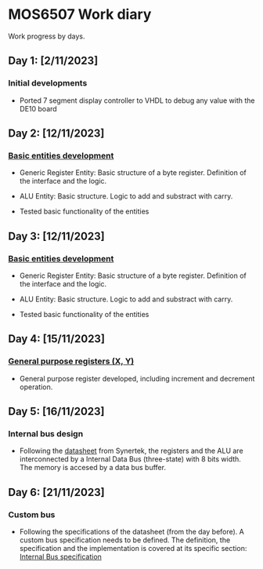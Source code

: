 
# MOS6507 Work diary
<link rel="stylesheet" type="text/css" href="/css/style.css">

Work progress by days.

## Day 1: [2/11/2023]

### Initial developments

- Ported 7 segment display controller to VHDL to debug any value with the DE10 board

## Day 2: [12/11/2023] 

### [Basic entities development](https://github.com/DiscreteVic/MOS6507-HDL-core/commit/d83a69c1b86c59c84be04b4f2dcdceae930be168)

- Generic Register Entity: Basic structure of a byte register.
Definition of the interface and the logic.

- ALU Entity: Basic structure.
Logic to add and substract with carry.

- Tested basic functionality of the entities

## Day 3: [12/11/2023] 

### [Basic entities development](https://github.com/DiscreteVic/MOS6507-HDL-core/commit/d83a69c1b86c59c84be04b4f2dcdceae930be168)

- Generic Register Entity: Basic structure of a byte register.
Definition of the interface and the logic.

- ALU Entity: Basic structure.
Logic to add and substract with carry.

- Tested basic functionality of the entities

## Day 4: [15/11/2023] 

### [General purpose registers (X, Y)](https://github.com/DiscreteVic/MOS6507-HDL-core/commit/3189cbc793c9d3d3e3154dc78ca9088a504627e1)

- General purpose register developed, including increment and decrement operation.

## Day 5: [16/11/2023] 


### Internal bus design

- Following the [datasheet](https://www.princeton.edu/~mae412/HANDOUTS/Datasheets/6502.pdf) from Synertek, the registers and the ALU are interconnected by a Internal Data Bus (three-state) with 8 bits width. The memory is accesed by a data bus buffer.

## Day 6: [21/11/2023] 


### Custom bus

- Following the specifications of the datasheet (from the day before). A custom bus specification needs to be defined. The definition, the specification and the implementation is covered at its specific section: [Internal Bus specification](/MOS6507_core/BusSpec/)


